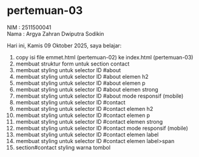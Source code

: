 # pertemuan-03

NIM : 2511500041<br>
Nama : Argya Zahran Dwiputra Sodikin<br>

Hari ini, Kamis 09 Oktober 2025, saya belajar:
<ol> 
  <li>copy isi file emmet.html (pertemuan-02) ke index.html (pertemuan-03)</li>
  <li>membuat struktur form untuk section contact</li>
  <li>membuat styling untuk selector ID #about</li>
  <li>membuat styling untuk selector ID #about elemen h2</li>
  <li>membuat styling untuk selector ID #about elemen p</li>
  <li>membuat styling untuk selector ID #about elemen strong</li>
  <li>membuat styling untuk selector ID #about mode responsif (mobile)</li>
  <li>membuat styling untuk selector ID #contact</li>
  <li>membuat styling untuk selector ID #contact elemen h2</li>
  <li>membuat styling untuk selector ID #contact elemen p</li>
  <li>membuat styling untuk selector ID #contact elemen strong</li>
  <li>membuat styling untuk selector ID #contact mode responsif (mobile)</li>
  <li>membuat styling untuk selector ID #contact elemen label</li>
  <li>membuat styling untuk selector ID #contact elemen label>span</li>
  <li>section#contact styling warna tombol</li>
</ol>